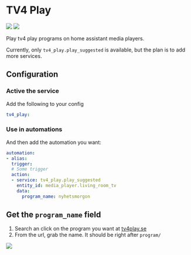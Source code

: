 # TV4 Play
[![](https://github.com/lindell/home-assistant-tv4-play/workflows/Morning%20test/badge.svg)](https://github.com/lindell/home-assistant-tv4-play/actions?query=workflow%3A%22Morning+test%22)
[![](https://github.com/lindell/home-assistant-tv4-play/workflows/Afternoon%20test/badge.svg)](https://github.com/lindell/home-assistant-tv4-play/actions?query=workflow%3A%22Afternoon+test%22)


Play tv4 play programs on home assistant media players.

Currently, only `tv4_play.play_suggested` is available, but the plan is to add more services.

## Configuration

### Active the service

Add the following to your config
```yaml
tv4_play:
```

### Use in automations

And then add the automation you want:
```yaml
automation:
- alias:
  trigger:
  # Some trigger
  action:
  - service: tv4_play.play_suggested
    entity_id: media_player.living_room_tv
    data:
      program_name: nyhetsmorgon
```

## Get the `program_name` field

1. Search an click on the program you want at [tv4play.se](https://www.tv4play.se)
2. From the url, grab the name. It should be right after `program/`

![](https://share.lindell.me/2019/11/MassiveLeonberger.png)
